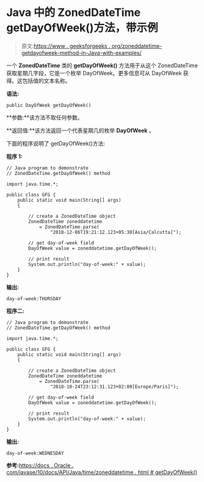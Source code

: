 # Java 中的 ZonedDateTime getDayOfWeek()方法，带示例

> 原文:[https://www . geeksforgeeks . org/zoneddatetime-getdayofweek-method-in-Java-with-examples/](https://www.geeksforgeeks.org/zoneddatetime-getdayofweek-method-in-java-with-examples/)

一个 **ZonedDateTime** 类的 **getDayOfWeek()** 方法用于从这个 ZonedDateTime 获取星期几字段，它是一个枚举 DayOfWeek。更多信息可从 DayOfWeek 获得。这包括值的文本名称。

**语法:**

```
public DayOfWeek getDayOfWeek()

```

**参数:**该方法不取任何参数。

**返回值:**该方法返回一个代表星期几的枚举 **DayOfWeek** 。

下面的程序说明了 getDayOfWeek()方法:

**程序 1:**

```
// Java program to demonstrate
// ZonedDateTime.getDayOfWeek() method

import java.time.*;

public class GFG {
    public static void main(String[] args)
    {

        // create a ZonedDateTime object
        ZonedDateTime zoneddatetime
            = ZonedDateTime.parse(
                "2018-12-06T19:21:12.123+05:30[Asia/Calcutta]");

        // get day-of-week field
        DayOfWeek value = zoneddatetime.getDayOfWeek();

        // print result
        System.out.println("day-of-week:" + value);
    }
}
```

**输出:**

```
day-of-week:THURSDAY

```

**程序二:**

```
// Java program to demonstrate
// ZonedDateTime.getDayOfWeek() method

import java.time.*;

public class GFG {
    public static void main(String[] args)
    {

        // create a ZonedDateTime object
        ZonedDateTime zoneddatetime
            = ZonedDateTime.parse(
                "2018-10-24T23:12:31.123+02:00[Europe/Paris]");

        // get day-of-week field
        DayOfWeek value = zoneddatetime.getDayOfWeek();

        // print result
        System.out.println("day-of-week:" + value);
    }
}
```

**输出:**

```
day-of-week:WEDNESDAY

```

**参考:**[https://docs . Oracle . com/javase/10/docs/API/Java/time/zoneddatetime . html # getDayOfWeek()](https://docs.oracle.com/javase/10/docs/api/java/time/ZonedDateTime.html#getDayOfWeek())